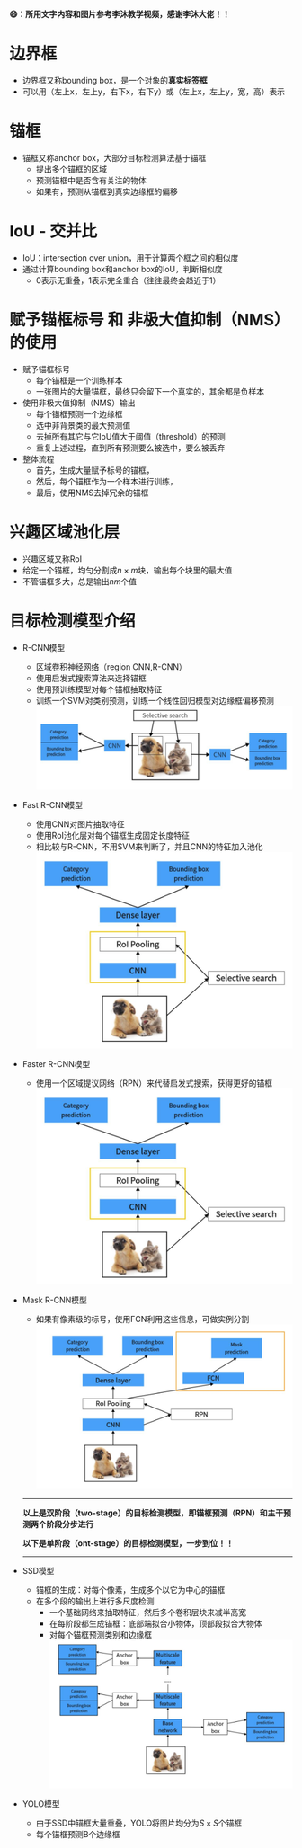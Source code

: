 **:smile:：所用文字内容和图片参考李沐教学视频，感谢李沐大佬！！**

# 边界框
- 边界框又称bounding box，是一个对象的**真实标签框**
- 可以用（左上x，左上y，右下x，右下y）或（左上x，左上y，宽，高）表示
  
# 锚框
- 锚框又称anchor box，大部分目标检测算法基于锚框
  - 提出多个锚框的区域
  - 预测锚框中是否含有关注的物体
  - 如果有，预测从锚框到真实边缘框的偏移

# IoU - 交并比
- IoU：intersection over union，用于计算两个框之间的相似度
- 通过计算bounding box和anchor box的IoU，判断相似度
  - 0表示无重叠，1表示完全重合（往往最终会趋近于1）

# 赋予锚框标号 和 非极大值抑制（NMS）的使用
- 赋予锚框标号
  - 每个锚框是一个训练样本
  - 一张图片的大量锚框，最终只会留下一个真实的，其余都是负样本
- 使用非极大值抑制（NMS）输出
  - 每个锚框预测一个边缘框
  - 选中非背景类的最大预测值
  - 去掉所有其它与它IoU值大于阈值（threshold）的预测
  - 重复上述过程，直到所有预测要么被选中，要么被丢弃
- 整体流程
  - 首先，生成大量赋予标号的锚框，
  - 然后，每个锚框作为一个样本进行训练，
  - 最后，使用NMS去掉冗余的锚框

# 兴趣区域池化层
- 兴趣区域又称RoI
- 给定一个锚框，均匀分割成$n \times m$块，输出每个块里的最大值
- 不管锚框多大，总是输出$nm$个值


# 目标检测模型介绍
- R-CNN模型
  - 区域卷积神经网络（region CNN,R-CNN）
  - 使用启发式搜索算法来选择锚框
  - 使用预训练模型对每个锚框抽取特征
  - 训练一个SVM对类别预测，训练一个线性回归模型对边缘框偏移预测
  ![R-CNN](/docs/imgs/R-CNN.jpg 'R-CNN')
- Fast R-CNN模型 
  - 使用CNN对图片抽取特征
  - 使用RoI池化层对每个锚框生成固定长度特征
  - 相比较与R-CNN，不用SVM来判断了，并且CNN的特征加入池化
  ![Fast R-CNN](/docs/imgs/Fast%20R-CNN.jpg)
- Faster R-CNN模型
  - 使用一个区域提议网络（RPN）来代替启发式搜索，获得更好的锚框
  ![Faster R-CNN](/docs/imgs/Fast%20R-CNN.jpg)
- Mask R-CNN模型
  - 如果有像素级的标号，使用FCN利用这些信息，可做实例分割
  ![Mask R-CNN](/docs/imgs/Mask%20R-CNN.jpg)
  ****
  **以上是双阶段（two-stage）的目标检测模型，即锚框预测（RPN）和主干预测两个阶段分步进行**

  **以下是单阶段（ont-stage）的目标检测模型，一步到位！！**
  ****
- SSD模型
  - 锚框的生成：对每个像素，生成多个以它为中心的锚框
  - 在多个段的输出上进行多尺度检测
    - 一个基础网络来抽取特征，然后多个卷积层块来减半高宽
    - 在每阶段都生成锚框：底部端拟合小物体，顶部段拟合大物体
    - 对每个锚框预测类别和边缘框
  ![SSD](/docs/imgs/SSD.jpg)

- YOLO模型
  - 由于SSD中锚框大量重叠，YOLO将图片均分为$S \times S$个锚框
  - 每个锚框预测B个边缘框



